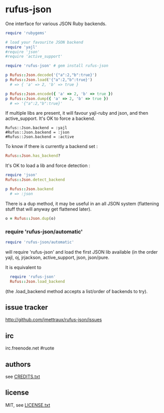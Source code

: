
# rufus-json

One interface for various JSON Ruby backends.

```ruby
require 'rubygems'

# load your favourite JSON backend
require 'yajl'
#require 'json'
#require 'active_support'

require 'rufus-json' # gem install rufus-json

p Rufus::Json.decode('{"a":2,"b":true}')
p Rufus::Json.load('{"a":2,"b":true}')
  # => { 'a' => 2, 'b' => true }

p Rufus::Json.encode({ 'a' => 2, 'b' => true })
p Rufus::Json.dump({ 'a' => 2, 'b' => true })
  # => '{"a":2,"b":true}'
```

If multiple libs are present, it will favour yajl-ruby and json, and then active_support. It's OK to force a backend.

```
Rufus::Json.backend = :yajl
#Rufus::Json.backend = :json
#Rufus::Json.backend = :active
```

To know if there is currently a backend set :

```ruby
Rufus::Json.has_backend?
```

It's OK to load a lib and force detection :

```ruby
require 'json'
Rufus::Json.detect_backend

p Rufus::Json.backend
  # => :json
```


There is a dup method, it may be useful in an all JSON system (flattening stuff that will anyway get flattened later).

```ruby
o = Rufus::Json.dup(o)
```


### require 'rufus-json/automatic'

```ruby
require 'rufus-json/automatic'
```

will require 'rufus-json' and load the first JSON lib available (in the order yajl, oj, jrjackson, active_support, json, json/pure.

It is equivalent to

```ruby
  require 'rufus-json'
  Rufus::Json.load_backend
```

(the .load_backend method accepts a list/order of backends to try).


## issue tracker

http://github.com/jmettraux/rufus-json/issues


## irc

irc.freenode.net #ruote


## authors

see [CREDITS.txt](CREDITS.txt)


## license

MIT, see [LICENSE.txt](LICENSE.txt)


